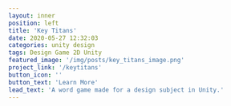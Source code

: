 ```yaml
---
layout: inner
position: left
title: 'Key Titans'
date: 2020-05-27 12:32:03
categories: unity design
tags: Design Game 2D Unity
featured_image: '/img/posts/key_titans_image.png'
project_link: '/keytitans'
button_icon: ''
button_text: 'Learn More'
lead_text: 'A word game made for a design subject in Unity.'
---
```

